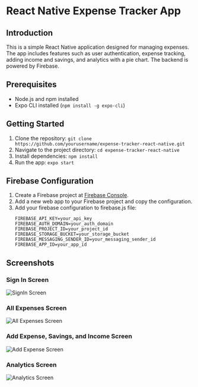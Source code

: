 # React Native Expense Tracker App

## Introduction
This is a simple React Native application designed for managing expenses. The app includes features such as user authentication, expense tracking, adding income and savings, and analytics with a pie chart. The backend is powered by Firebase.

## Prerequisites
- Node.js and npm installed
- Expo CLI installed (`npm install -g expo-cli`)

## Getting Started
1. Clone the repository: `git clone https://github.com/yourusername/expense-tracker-react-native.git`
2. Navigate to the project directory: `cd expense-tracker-react-native`
3. Install dependencies: `npm install`
4. Run the app: `expo start`

## Firebase Configuration
1. Create a Firebase project at [Firebase Console](https://console.firebase.google.com/).
2. Add a new web app to your Firebase project and copy the configuration.
3. Add your firebase configuration to firebase.js file:
   ```env
   FIREBASE_API_KEY=your_api_key
   FIREBASE_AUTH_DOMAIN=your_auth_domain
   FIREBASE_PROJECT_ID=your_project_id
   FIREBASE_STORAGE_BUCKET=your_storage_bucket
   FIREBASE_MESSAGING_SENDER_ID=your_messaging_sender_id
   FIREBASE_APP_ID=your_app_id

## Screenshots

### Sign In Screen
![SignIn Screen](assets/Screenshot_20240208-060802.jpg)

### All Expenses Screen
![All Expenses Screen](https://github.com/Akshay-Mario/expense-tracker-main/blob/main/assets/Screenshot_20240208-060714.jpg)

### Add Expense, Savings, and Income Screen
![Add Expense Screen]([screenshots/addexpense.png](https://github.com/Akshay-Mario/expense-tracker-main/blob/main/assets/Screenshot_20240208-060714.jpg))

### Analytics Screen
![Analytics Screen]([screenshots/analytics.png](https://github.com/Akshay-Mario/expense-tracker-main/blob/main/assets/Screenshot_20240208-060714.jpg))
